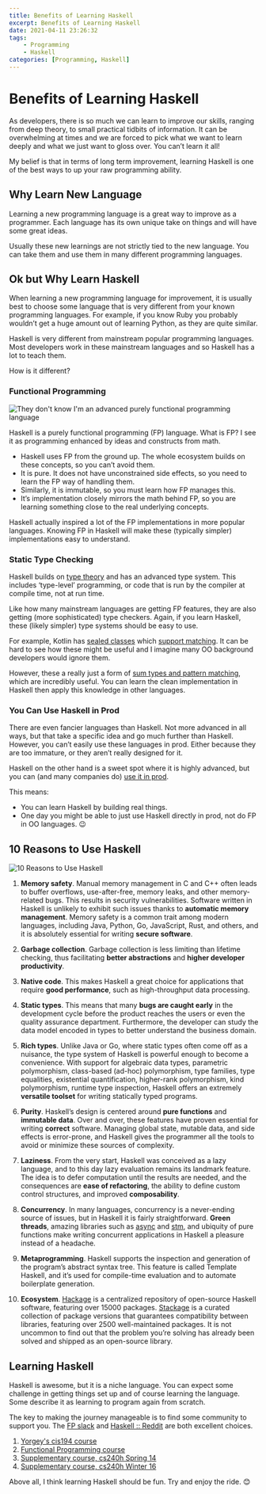 ```yaml
---
title: Benefits of Learning Haskell
excerpt: Benefits of Learning Haskell
date: 2021-04-11 23:26:32
tags:
    - Programming
    - Haskell
categories: [Programming, Haskell]
---
```


# Benefits of Learning Haskell

As developers, there is so much we can learn to improve our skills, ranging from deep theory, to small practical tidbits of information. It can be overwhelming at times and we are forced to pick what we want to learn deeply and what we just want to gloss over. You can’t learn it all!

My belief is that in terms of long term improvement, learning Haskell is one of the best ways to up your raw programming ability.

## Why Learn New Language

Learning a new programming language is a great way to improve as a programmer. Each language has its own unique take on things and will have some great ideas.

Usually these new learnings are not strictly tied to the new language. You can take them and use them in many different programming languages.

## Ok but Why Learn Haskell

When learning a new programming language for improvement, it is usually best to choose some language that is very different from your known programming languages. For example, if you know Ruby you probably wouldn’t get a huge amount out of learning Python, as they are quite similar.

Haskell is very different from mainstream popular programming languages. Most developers work in these mainstream languages and so Haskell has a lot to teach them.

How is it different?

### Functional Programming

![They don't know I'm an advanced purely functional programming language](haskell-purely-functional.jpg)

Haskell is a purely functional programming (FP) language. What is FP? I see it as programming enhanced by ideas and constructs from math.

* Haskell uses FP from the ground up. The whole ecosystem builds on these concepts, so you can’t avoid them.
* It is pure. It does not have unconstrained side effects, so you need to learn the FP way of handling them.
* Similarly, it is immutable, so you must learn how FP manages this.
* It’s implementation closely mirrors the math behind FP, so you are learning something close to the real underlying concepts.

Haskell actually inspired a lot of the FP implementations in more popular languages. Knowing FP in Haskell will make these (typically simpler) implementations easy to understand.

### Static Type Checking

Haskell builds on [type theory](https://en.wikipedia.org/wiki/Type_theory) and has an advanced type system. This includes ‘type-level’ programming, or code that is run by the compiler at compile time, not at run time.

Like how many mainstream languages are getting FP features, they are also getting (more sophisticated) type checkers. Again, if you learn Haskell, these (likely simpler) type systems should be easy to use.

For example, Kotlin has [sealed classes](https://kotlinlang.org/docs/sealed-classes.html) which [support matching](https://kotlinlang.org/docs/sealed-classes.html#sealed-classes-and-when-expression). It can be hard to see how these might be useful and I imagine many OO background developers would ignore them.

However, these a really just a form of [sum types and pattern matching](https://www.schoolofhaskell.com/school/to-infinity-and-beyond/pick-of-the-week/sum-types), which are incredibly useful. You can learn the clean implementation in Haskell then apply this knowledge in other languages.

### You Can Use Haskell in Prod

There are even fancier languages than Haskell. Not more advanced in all ways, but that take a specific idea and go much further than Haskell. However, you can’t easily use these languages in prod. Either because they are too immature, or they aren’t really designed for it.

Haskell on the other hand is a sweet spot where it is highly advanced, but you can (and many companies do) [use it in prod](https://alistairb.dev/reflections-on-haskell-for-startup).

This means:

* You can learn Haskell by building real things.
* One day you might be able to just use Haskell directly in prod, not do FP in OO languages. 😉

## 10 Reasons to Use Haskell

![10 Reasons to Use Haskell](10-reasons-to-use-haskell.png)

1. **Memory safety**. Manual memory management in C and C++ often leads to buffer overflows, use-after-free, memory leaks, and other memory-related bugs. This results in security vulnerabilities. Software written in Haskell is unlikely to exhibit such issues thanks to **automatic memory management**. Memory safety is a common trait among modern languages, including Java, Python, Go, JavaScript, Rust, and others, and it is absolutely essential for writing **secure software**.

2. **Garbage collection**. Garbage collection is less limiting than lifetime checking, thus facilitating **better abstractions** and **higher developer productivity**.

3. **Native code**. This makes Haskell a great choice for applications that require **good performance**, such as high-throughput data processing.

4. **Static types**. This means that many **bugs are caught early** in the development cycle before the product reaches the users or even the quality assurance department. Furthermore, the developer can study the data model encoded in types to better understand the business domain.

5. **Rich types**. Unlike Java or Go, where static types often come off as a nuisance, the type system of Haskell is powerful enough to become a convenience. With support for algebraic data types, parametric polymorphism, class-based (ad-hoc) polymorphism, type families, type equalities, existential quantification, higher-rank polymorphism, kind polymorphism, runtime type inspection, Haskell offers an extremely **versatile toolset** for writing statically typed programs.

6. **Purity**. Haskell’s design is centered around **pure functions** and **immutable data**. Over and over, these features have proven essential for writing **correct** software. Managing global state, mutable data, and side effects is error-prone, and Haskell gives the programmer all the tools to avoid or minimize these sources of complexity.

7. **Laziness**. From the very start, Haskell was conceived as a lazy language, and to this day lazy evaluation remains its landmark feature. The idea is to defer computation until the results are needed, and the consequences are **ease of refactoring**, the ability to define custom control structures, and improved **composability**.

8. **Concurrency**. In many languages, concurrency is a never-ending source of issues, but in Haskell it is fairly straightforward. **Green threads**, amazing libraries such as [async](https://hackage.haskell.org/package/async) and [stm](https://hackage.haskell.org/package/stm), and ubiquity of pure functions make writing concurrent applications in Haskell a pleasure instead of a headache.

9. **Metaprogramming**. Haskell supports the inspection and generation of the program’s abstract syntax tree. This feature is called Template Haskell, and it’s used for compile-time evaluation and to automate boilerplate generation.

10. **Ecosystem**. [Hackage](https://hackage.haskell.org/packages/browse) is a centralized repository of open-source Haskell software, featuring over 15000 packages. [Stackage](https://www.stackage.org/lts) is a curated collection of package versions that guarantees compatibility between libraries, featuring over 2500 well-maintained packages. It is not uncommon to find out that the problem you’re solving has already been solved and shipped as an open-source library.

## Learning Haskell

Haskell is awesome, but it is a niche language. You can expect some challenge in getting things set up and of course learning the language. Some describe it as learning to program again from scratch.

The key to making the journey manageable is to find some community to support you. The [FP slack](https://fpchat-invite.herokuapp.com/) and [Haskell :: Reddit](https://www.reddit.com/r/haskell/) are both excellent choices.

1. [Yorgey's cis194 course](https://www.seas.upenn.edu/~cis194/spring13/lectures.html)
2. [Functional Programming course](https://github.com/bitemyapp/fp-course)
3. [Supplementary course, cs240h Spring 14](http://www.scs.stanford.edu/14sp-cs240h/)
4. [Supplementary course, cs240h Winter 16](http://www.scs.stanford.edu/16wi-cs240h/)

Above all, I think learning Haskell should be fun. Try and enjoy the ride. 😊
